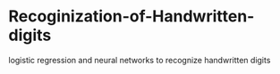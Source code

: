 # Recoginization-of-Handwritten-digits
logistic regression and neural networks to recognize handwritten digits
